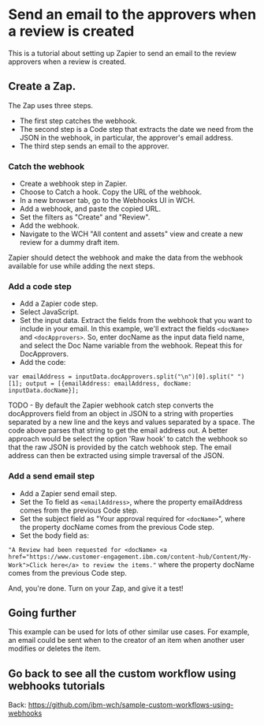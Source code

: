 # Send an email to the approvers when a review is created

This is a tutorial about setting up Zapier to send an email to the review approvers when a review is created.

## Create a Zap.

The Zap uses three steps. 
- The first step catches the webhook. 
- The second step is a Code step that extracts the date we need from the  JSON in the webhook, in particular, the approver's email address. 
- The third step sends an email to the approver. 

### Catch the webhook

- Create a webhook step in Zapier. 
- Choose to Catch a hook. Copy the URL of the webhook.
- In a new browser tab, go to the Webhooks UI in WCH. 
- Add a webhook, and paste the copied URL.
- Set the filters as "Create" and "Review". 
- Add the webhook.
- Navigate to the WCH "All content and assets" view and create a new review for a dummy draft item. 

Zapier should detect the webhook and make the data from the webhook available for use while adding the next steps. 

### Add a code step

- Add a Zapier code step.
- Select JavaScript.
- Set the input data. Extract the fields from the webhook that you want to include in your email. In this example, we'll extract the fields `<docName>` and `<docApprovers>`. So, enter docName as the input data field name, and select the Doc Name variable from the webhook. Repeat this for DocApprovers.
- Add the code:

`var emailAddress = inputData.docApprovers.split("\n")[0].split(" ")[1];
output = [{emailAddress: emailAddress, docName: inputData.docName}];`

TODO - By default the Zapier webhook catch step converts the docApprovers field from an object in JSON to a string with properties separated by a new line and the keys and values separated by a space. The code above parses that string to get the email address out. A better approach would be select the option 'Raw hook' to catch the webhook so that the raw JSON is provided by the catch webhook step. The email address can then be extracted using simple traversal of the JSON.

### Add a send email step

- Add a Zapier send email step.
- Set the To field as `<emailAddress>`, where the property emailAddress comes from the previous Code step. 
- Set the subject field as "Your approval required for `<docName>`", where the property docName comes from the previous Code step. 
- Set the body field as:

`"A Review had been requested for <docName>
<a href="https://www.customer-engagement.ibm.com/content-hub/Content/My-Work">Click here</a> to review the items."` 
where the property docName comes from the previous Code step. 

And, you're done. Turn on your Zap, and give it a test!

## Going further

This example can be used for lots of other similar use cases. For example, an email could be sent when to the creator of an item when another user modifies or deletes the item. 

## Go back to see all the custom workflow using webhooks tutorials

Back: https://github.com/ibm-wch/sample-custom-workflows-using-webhooks
